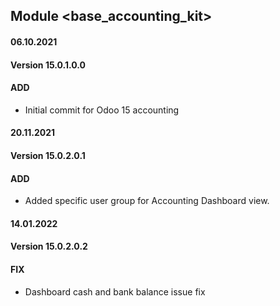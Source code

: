 ## Module <base_accounting_kit>

#### 06.10.2021
#### Version 15.0.1.0.0
#### ADD
- Initial commit for Odoo 15 accounting

#### 20.11.2021
#### Version 15.0.2.0.1
#### ADD
- Added specific user group for Accounting Dashboard view.


#### 14.01.2022
#### Version 15.0.2.0.2
#### FIX
- Dashboard cash and bank balance issue fix
